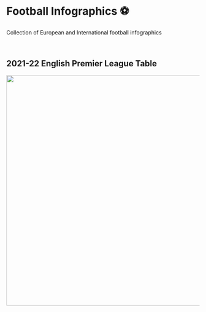 # Football Infographics :soccer:  
Collection of European and International football infographics  

<br>  

## 2021-22 English Premier League Table  
<p align="center">
<img src="./2022-epl-table/epl_table.png" width=600px>
<p>
